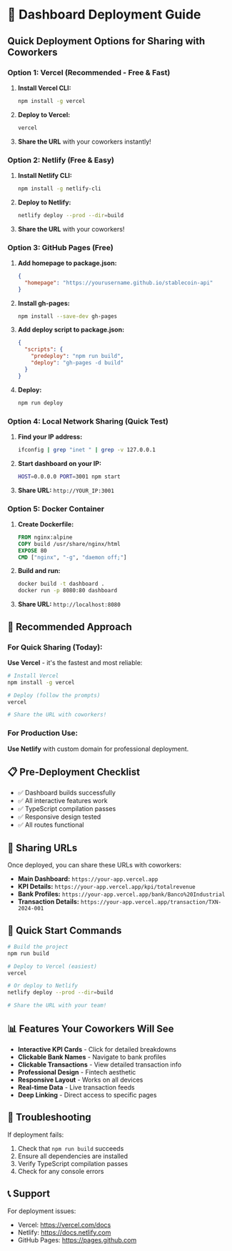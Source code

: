 # 🚀 Dashboard Deployment Guide

## Quick Deployment Options for Sharing with Coworkers

### Option 1: Vercel (Recommended - Free & Fast)

1. **Install Vercel CLI:**
   ```bash
   npm install -g vercel
   ```

2. **Deploy to Vercel:**
   ```bash
   vercel
   ```

3. **Share the URL** with your coworkers instantly!

### Option 2: Netlify (Free & Easy)

1. **Install Netlify CLI:**
   ```bash
   npm install -g netlify-cli
   ```

2. **Deploy to Netlify:**
   ```bash
   netlify deploy --prod --dir=build
   ```

3. **Share the URL** with your coworkers!

### Option 3: GitHub Pages (Free)

1. **Add homepage to package.json:**
   ```json
   {
     "homepage": "https://yourusername.github.io/stablecoin-api"
   }
   ```

2. **Install gh-pages:**
   ```bash
   npm install --save-dev gh-pages
   ```

3. **Add deploy script to package.json:**
   ```json
   {
     "scripts": {
       "predeploy": "npm run build",
       "deploy": "gh-pages -d build"
     }
   }
   ```

4. **Deploy:**
   ```bash
   npm run deploy
   ```

### Option 4: Local Network Sharing (Quick Test)

1. **Find your IP address:**
   ```bash
   ifconfig | grep "inet " | grep -v 127.0.0.1
   ```

2. **Start dashboard on your IP:**
   ```bash
   HOST=0.0.0.0 PORT=3001 npm start
   ```

3. **Share URL:** `http://YOUR_IP:3001`

### Option 5: Docker Container

1. **Create Dockerfile:**
   ```dockerfile
   FROM nginx:alpine
   COPY build /usr/share/nginx/html
   EXPOSE 80
   CMD ["nginx", "-g", "daemon off;"]
   ```

2. **Build and run:**
   ```bash
   docker build -t dashboard .
   docker run -p 8080:80 dashboard
   ```

3. **Share URL:** `http://localhost:8080`

## 🎯 Recommended Approach

### For Quick Sharing (Today):
**Use Vercel** - it's the fastest and most reliable:

```bash
# Install Vercel
npm install -g vercel

# Deploy (follow the prompts)
vercel

# Share the URL with coworkers!
```

### For Production Use:
**Use Netlify** with custom domain for professional deployment.

## 📋 Pre-Deployment Checklist

- ✅ Dashboard builds successfully
- ✅ All interactive features work
- ✅ TypeScript compilation passes
- ✅ Responsive design tested
- ✅ All routes functional

## 🔗 Sharing URLs

Once deployed, you can share these URLs with coworkers:

- **Main Dashboard:** `https://your-app.vercel.app`
- **KPI Details:** `https://your-app.vercel.app/kpi/totalrevenue`
- **Bank Profiles:** `https://your-app.vercel.app/bank/Banco%20Industrial`
- **Transaction Details:** `https://your-app.vercel.app/transaction/TXN-2024-001`

## 🚀 Quick Start Commands

```bash
# Build the project
npm run build

# Deploy to Vercel (easiest)
vercel

# Or deploy to Netlify
netlify deploy --prod --dir=build

# Share the URL with your team!
```

## 📊 Features Your Coworkers Will See

- **Interactive KPI Cards** - Click for detailed breakdowns
- **Clickable Bank Names** - Navigate to bank profiles
- **Clickable Transactions** - View detailed transaction info
- **Professional Design** - Fintech aesthetic
- **Responsive Layout** - Works on all devices
- **Real-time Data** - Live transaction feeds
- **Deep Linking** - Direct access to specific pages

## 🔧 Troubleshooting

If deployment fails:
1. Check that `npm run build` succeeds
2. Ensure all dependencies are installed
3. Verify TypeScript compilation passes
4. Check for any console errors

## 📞 Support

For deployment issues:
- Vercel: https://vercel.com/docs
- Netlify: https://docs.netlify.com
- GitHub Pages: https://pages.github.com 